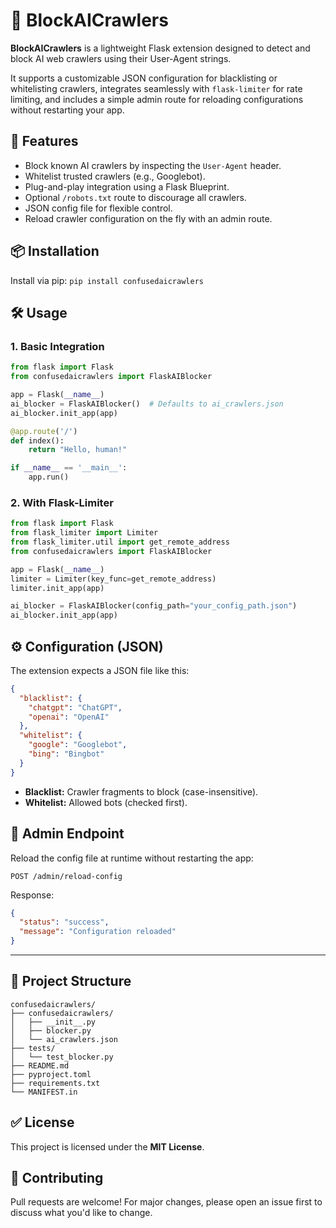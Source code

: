 # 🤖 BlockAICrawlers

**BlockAICrawlers** is a lightweight Flask extension designed to detect and block AI web crawlers using their User-Agent strings.

It supports a customizable JSON configuration for blacklisting or whitelisting crawlers, integrates seamlessly with `flask-limiter` for rate limiting, and includes a simple admin route for reloading configurations without restarting your app.


## 🚀 Features

-  Block known AI crawlers by inspecting the `User-Agent` header.
-  Whitelist trusted crawlers (e.g., Googlebot).
-  Plug-and-play integration using a Flask Blueprint.
-  Optional `/robots.txt` route to discourage all crawlers.
-  JSON config file for flexible control.
-  Reload crawler configuration on the fly with an admin route.



## 📦 Installation

Install via pip:  ```pip install confusedaicrawlers```


## 🛠️ Usage

### 1. Basic Integration

```python
from flask import Flask
from confusedaicrawlers import FlaskAIBlocker

app = Flask(__name__)
ai_blocker = FlaskAIBlocker()  # Defaults to ai_crawlers.json
ai_blocker.init_app(app)

@app.route('/')
def index():
    return "Hello, human!"

if __name__ == '__main__':
    app.run()
```


### 2. With Flask-Limiter

```python
from flask import Flask
from flask_limiter import Limiter
from flask_limiter.util import get_remote_address
from confusedaicrawlers import FlaskAIBlocker

app = Flask(__name__)
limiter = Limiter(key_func=get_remote_address)
limiter.init_app(app)

ai_blocker = FlaskAIBlocker(config_path="your_config_path.json")
ai_blocker.init_app(app)
```


## ⚙️ Configuration (JSON)

The extension expects a JSON file like this:

```json
{
  "blacklist": {
    "chatgpt": "ChatGPT",
    "openai": "OpenAI"
  },
  "whitelist": {
    "google": "Googlebot",
    "bing": "Bingbot"
  }
}
```

- **Blacklist:** Crawler fragments to block (case-insensitive).
- **Whitelist:** Allowed bots (checked first).


## 🔁 Admin Endpoint

Reload the config file at runtime without restarting the app:

```POST /admin/reload-config```

Response:

```json
{
  "status": "success",
  "message": "Configuration reloaded"
}
```

---

## 📁 Project Structure

```
confusedaicrawlers/
├── confusedaicrawlers/
│   ├── __init__.py
│   ├── blocker.py
│   └── ai_crawlers.json
├── tests/
│   └── test_blocker.py
├── README.md
├── pyproject.toml
├── requirements.txt
└── MANIFEST.in
```


## ✅ License

This project is licensed under the **MIT License**.


## 🤝 Contributing

Pull requests are welcome! For major changes, please open an issue first to discuss what you'd like to change.
